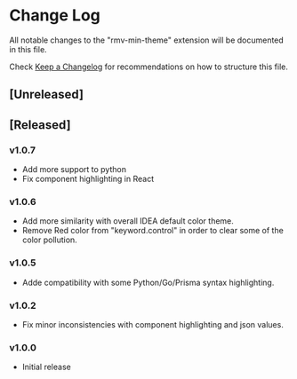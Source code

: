 # Change Log

All notable changes to the "rmv-min-theme" extension will be documented in this file.

Check [Keep a Changelog](http://keepachangelog.com/) for recommendations on how to structure this file.

## [Unreleased]

## [Released]

### v1.0.7
- Add more support to python
- Fix component highlighting in React

### v1.0.6
- Add more similarity with overall IDEA default color theme.
- Remove Red color from "keyword.control" in order to clear some of the color pollution.

### v1.0.5
- Adde compatibility with some Python/Go/Prisma syntax highlighting.

### v1.0.2
- Fix minor inconsistencies with component highlighting and json values.

### v1.0.0
- Initial release